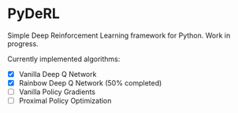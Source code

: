 # PyDeRL

Simple Deep Reinforcement Learning framework for Python. Work in progress.

Currently implemented algorithms:

- [X] Vanilla Deep Q Network
- [X] Rainbow Deep Q Network (50% completed)
- [ ] Vanilla Policy Gradients
- [ ] Proximal Policy Optimization
